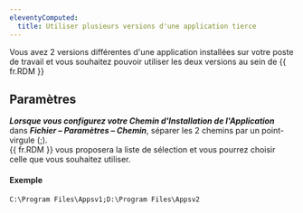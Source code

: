 ```yaml
---
eleventyComputed:
  title: Utiliser plusieurs versions d'une application tierce
---
```

Vous avez 2 versions différentes d'une application installées sur votre poste de travail et vous souhaitez pouvoir utiliser les deux versions au sein de {{ fr.RDM }}

## Paramètres
***Lorsque vous configurez votre Chemin d'Installation de l'Application*** dans ***Fichier – Paramètres – Chemin***, séparer les 2 chemins par un point-virgule (;).  
{{ fr.RDM }} vous proposera la liste de sélection et vous pourrez choisir celle que vous souhaitez utiliser.

#### Exemple
`C:\Program Files\Appsv1;D:\Program Files\Appsv2`
